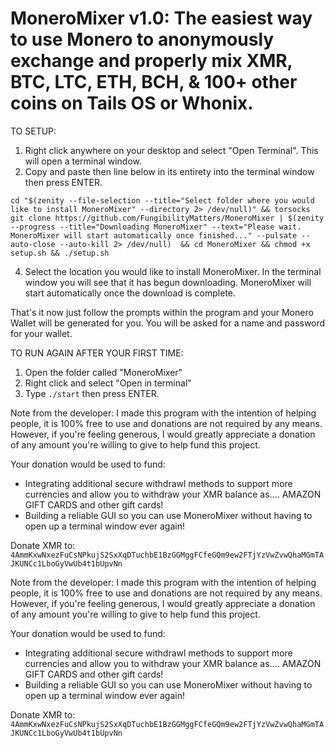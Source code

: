 # MoneroMixer v1.0: The easiest way to use Monero to anonymously exchange and properly mix XMR, BTC, LTC, ETH, BCH, & 100+ other coins on Tails OS or Whonix.

TO SETUP: 
1. Right click anywhere on your desktop and select "Open Terminal". This will open a terminal window.
2. Copy and paste then line below in its entirety into the terminal window then press ENTER.

`cd "$(zenity --file-selection --title="Select folder where you would like to install MoneroMixer" --directory 2> /dev/null)" && torsocks git clone https://github.com/FungibilityMatters/MoneroMixer | $(zenity --progress --title="Downloading MoneroMixer" --text="Please wait. MoneroMixer will start automatically once finished..." --pulsate --auto-close --auto-kill 2> /dev/null)  && cd MoneroMixer && chmod +x setup.sh && ./setup.sh`

4. Select the location you would like to install MoneroMixer. In the terminal window you will see that it has begun downloading. MoneroMixer will start automatically once the download is complete.
 
That's it now just follow the prompts within the program and your Monero Wallet will be generated for you. You will be asked for a name and password for your wallet. 

TO RUN AGAIN AFTER YOUR FIRST TIME: 
1. Open the folder called "MoneroMixer" 
2. Right click and select "Open in terminal"
3. Type `./start` then press ENTER.









Note from the developer:
I made this program with the intention of helping people, it is 100% free to use
and donations are not required by any means. However, if you're feeling generous, 
I would greatly appreciate a donation of any amount you're willing to give to help fund this project. 

Your donation would be used to fund: 
- Integrating additional secure withdrawl methods to support more currencies 
and allow you to withdraw your XMR balance as.... AMAZON GIFT CARDS and other gift cards! 
- Building a reliable GUI so you can use MoneroMixer without having to 
open up a terminal window ever again! 

Donate XMR to: `4AmmKxwNxezFuCsNPkujS2SxXqDTuchbE1BzGGMggFCfeGQm9ew2FTjYzVwZvwQhaMGmTAJKUNCc1LboGyVwUb4t1bUpvNn`








Note from the developer:
I made this program with the intention of helping people, it is 100% free to use
and donations are not required by any means. However, if you're feeling generous, 
I would greatly appreciate a donation of any amount you're willing to give to help fund this project. 

Your donation would be used to fund: 
- Integrating additional secure withdrawl methods to support more currencies 
and allow you to withdraw your XMR balance as.... AMAZON GIFT CARDS and other gift cards! 
- Building a reliable GUI so you can use MoneroMixer without having to 
open up a terminal window ever again! 

Donate XMR to: `4AmmKxwNxezFuCsNPkujS2SxXqDTuchbE1BzGGMggFCfeGQm9ew2FTjYzVwZvwQhaMGmTAJKUNCc1LboGyVwUb4t1bUpvNn`



